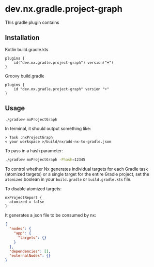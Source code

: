 # dev.nx.gradle.project-graph

This gradle plugin contains

## Installation

Kotlin
build.gradle.kts

```
plugins {
    id("dev.nx.gradle.project-graph") version("+")
}
```

Groovy
build.gradle

```
plugins {
    id "dev.nx.gradle.project-graph" version "+"
}
```

## Usage

```bash
./gradlew nxProjectGraph
```

In terminal, it should output something like:

```
> Task :nxProjectGraph
< your workspace >/build/nx/add-nx-to-gradle.json
```

To pass in a hash parameter:

```bash
./gradlew nxProjectGraph -Phash=12345
```

To control whether Nx generates individual targets for each Gradle task (atomized targets) or a single target for the entire Gradle project, set the `atomized` boolean in your `build.gradle` or `build.gradle.kts` file.

To disable atomized targets:

```
nxProjectReport {
  atomized = false
}

```

It generates a json file to be consumed by nx:

```json
{
  "nodes": {
    "app": {
      "targets": {}
    }
  },
  "dependencies": [],
  "externalNodes": {}
}
```
